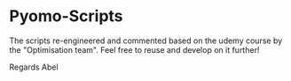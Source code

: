 # Pyomo-Scripts
The scripts re-engineered and commented based on the udemy course by the "Optimisation team".
Feel free to reuse and develop on it further!


Regards
Abel
